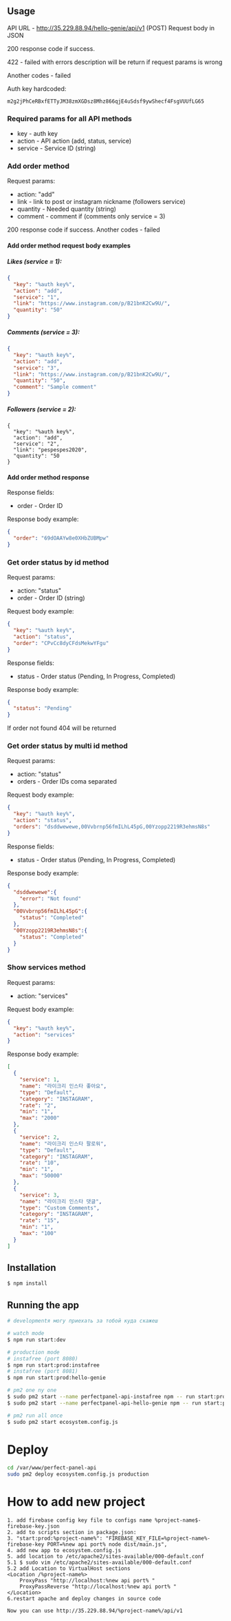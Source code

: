 ## Usage

API URL - http://35.229.88.94/hello-genie/api/v1 (POST)
Request body in JSON

200 response code if success. 

422 - failed with errors description will be return if request params is wrong

Another codes - failed

Auth key hardcoded:

``
m2g2jPhCeRBxfETTyJM38zmXGDsz8Mhz866qjE4uSdsf9ywShecf4FsgVUUfLG65
``
### Required params for all API methods
* key - auth key
* action - API action (add, status, service)
* service - Service ID (string)

### Add order method
Request params:
* action: "add"
* link - link to post or instagram nickname (followers service)
* quantity - Needed quantity (string)
* comment - comment if (comments only service = 3)

200 response code if success. Another codes - failed

#### Add order method request body examples

##### Likes (service = 1):
```json 
{
  "key": "%auth key%",
  "action": "add",
  "service": "1",
  "link": "https://www.instagram.com/p/B21bnK2Cw9U/",
  "quantity": "50"
}
```
##### Comments (service = 3):
```json 
{
  "key": "%auth key%",
  "action": "add",
  "service": "3",
  "link": "https://www.instagram.com/p/B21bnK2Cw9U/",
  "quantity": "50",
  "comment": "Sample comment"
}
```

##### Followers (service = 2):
```
{
  "key": "%auth key%",
  "action": "add",
  "service": "2",
  "link": "pespespes2020",
  "quantity": "50
}
```
#### Add order method response
Response fields:
* order - Order ID

Response body example:
```json 
{
  "order": "69dOAAYw8e0XHbZUBMpw"
}
```
### Get order status by id method
Request params:
* action: "status"
* order - Order ID (string)  

Request body example:
```json
{
  "key": "%auth key%",
  "action": "status",
  "order": "CPvCc8dyCFdsMekwYFgu"
}
```

Response fields:
* status - Order status (Pending, In Progress, Completed)

Response body example:
```json
{
  "status": "Pending"
}
```

If order not found 404 will be returned

### Get order status by multi id method
Request params:
* action: "status"
* orders - Order IDs coma separated 

Request body example:
```json
{
  "key": "%auth key%",
  "action": "status",
  "orders": "dsddwewewe,00Vvbrnp56fmILhL45pG,00Yzopp2219R3ehmsN8s"
}
```

Response fields:
* status - Order status (Pending, In Progress, Completed)

Response body example:
```json
{
  "dsddwewewe":{
    "error": "Not found"
  },
  "00Vvbrnp56fmILhL45pG":{
    "status": "Completed"
  },
  "00Yzopp2219R3ehmsN8s":{
    "status": "Completed"
  }
}
```

### Show services method
Request params:
* action: "services"

Request body example:
```json
{
  "key": "%auth key%",
  "action": "services"
}
```

Response body example:
```json
[
  {
    "service": 1,
    "name": "라이크리 인스타 좋아요",
    "type": "Default",
    "category": "INSTAGRAM",
    "rate": "2",
    "min": "1",
    "max": "2000"
  },
  {
    "service": 2,
    "name": "라이크리 인스타 팔로워",
    "type": "Default",
    "category": "INSTAGRAM",
    "rate": "10",
    "min": "1",
    "max": "50000"
  },
  {
    "service": 3,
    "name": "라이크리 인스타 댓글",
    "type": "Custom Comments",
    "category": "INSTAGRAM",
    "rate": "15",
    "min": "1",
    "max": "100"
  }
]

```

## Installation

```bash
$ npm install
```

## Running the app

```bash
# developmentя могу приехать за тобой куда скажеш

# watch mode
$ npm run start:dev

# production mode
# instafree (port 8080)
$ npm run start:prod:instafree
# instafree (port 8081)
$ npm run start:prod:hello-genie

# pm2 one ny one
$ sudo pm2 start --name perfectpanel-api-instafree npm -- run start:prod:instafree
$ sudo pm2 start --name perfectpanel-api-hello-genie npm -- run start:prod:hello-genie

# pm2 run all once
$ sudo pm2 start ecosystem.config.js 
```
# Deploy
```bash
cd /var/www/perfect-panel-api
sudo pm2 deploy ecosystem.config.js production
```
# How to add new project


```
1. add firebase config key file to configs name %project-name$-firebase-key.json
2. add to scripts section in package.json:
3. "start:prod:%project-name%": "FIREBASE_KEY_FILE=%project-name%-firebase-key PORT=%new api port% node dist/main.js",
4. add new app to ecosystem.config.js    
5. add location to /etc/apache2/sites-available/000-default.conf
5.1 $ sudo vim /etc/apache2/sites-available/000-default.conf
5.2 add Location to VirtualHost sections
<Location /%project-name%>
    ProxyPass "http://localhost:%new api port% "
    ProxyPassReverse "http://localhost:%new api port% "
</Location>
6.restart apache and deploy changes in source code

Now you can use http://35.229.88.94/%project-name%/api/v1
```
